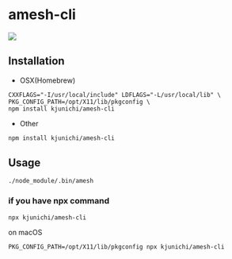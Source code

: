 # amesh-cli

![](https://pbs.twimg.com/media/CVvFu8DU8AA1k7u.jpg:large)

## Installation

- OSX(Homebrew)

```
CXXFLAGS="-I/usr/local/include" LDFLAGS="-L/usr/local/lib" \
PKG_CONFIG_PATH=/opt/X11/lib/pkgconfig \
npm install kjunichi/amesh-cli
```

- Other

```bash
npm install kjunichi/amesh-cli
```

## Usage

```
./node_module/.bin/amesh
```

### if you have npx command

```
npx kjunichi/amesh-cli
```

on macOS

```
PKG_CONFIG_PATH=/opt/X11/lib/pkgconfig npx kjunichi/amesh-cli
```
